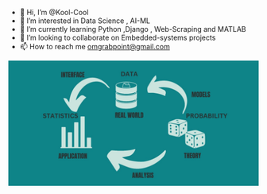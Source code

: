 - 👋 Hi, I’m @Kool-Cool
- 👀 I’m interested in Data Science , AI-ML 
- 🌱 I’m currently learning Python ,Django , Web-Scraping and MATLAB 
- 💞️ I’m looking to collaborate on Embedded-systems projects
- 📫 How to reach me omgrabpoint@gmail.com

<img src="https://github.com/Kool-Cool/dump-/blob/main/e2085ca6-c0a3-49f4-91ef-24759fec0ba4.jpg"  />


<!---
Kool-Cool/Kool-Cool is a ✨ special ✨ repository because its `README.md` (this file) appears on your GitHub profile.
You can click the Preview link to take a look at your changes.
--->
